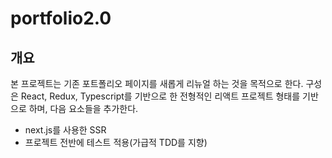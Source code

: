 # portfolio2.0

## 개요

본 프로젝트는 기존 포트폴리오 페이지를 새롭게 리뉴얼 하는 것을 목적으로 한다. 구성은 React, Redux, Typescript를 기반으로 한 전형적인 리액트 프로젝트 형태를 기반으로 하며, 다음 요소들을 추가한다.

- next.js를 사용한 SSR
- 프로젝트 전반에 테스트 적용(가급적 TDD를 지향)
